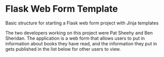 # Flask Web Form Template

Basic structure for starting a Flask web form project with Jinja templates

The two developers working on this project were Pat Sheehy and Ben Sheridan. The application is a web form that allows users to put in information about books they have read, and the information they put in gets published in the list below for other users to view.